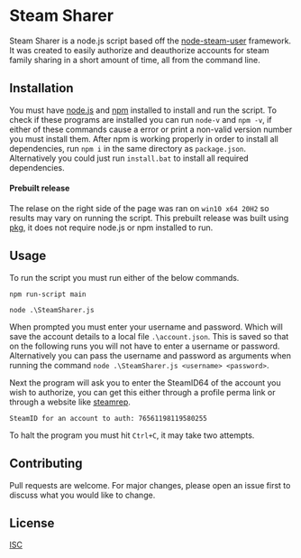 # Steam Sharer
Steam Sharer is a node.js script based off the [node-steam-user](https://github.com/DoctorMcKay/node-steam-user) framework. It was created to easily authorize and deauthorize accounts for steam family sharing in a short amount of time, all from the command line.

## Installation
You must have [node.js](https://nodejs.org/en/) and [npm](https://docs.npmjs.com/downloading-and-installing-node-js-and-npm) installed to install and run the script. 
To check if these programs are installed you can run `node-v` and `npm -v`, if either of these commands cause a error or print a non-valid version number you must install them.
After npm is working properly in order to install all dependencies, run `npm i` in the same directory as `package.json`. Alternatively you could just run `install.bat` to install all required dependencies.
#### Prebuilt release
The relase on the right side of the page was ran on `win10 x64 20H2` so results may vary on running the script. This prebuilt release was built using [pkg](https://www.npmjs.com/package/pkg), it does not require node.js or npm installed to run.
## Usage
To run the script you must run either of the below commands.
```
npm run-script main

node .\SteamSharer.js
```
When prompted you must enter your username and password. Which will save the account details to a local file `.\account.json`. This is saved so that on the following runs you will not have to enter a username or password. Alternatively you can pass the username and password as arguments when running the command `node .\SteamSharer.js <username> <password>`.

Next the program will ask you to enter the SteamID64 of the account you wish to authorize, you can get this either through a profile perma link or through a website like [steamrep](https://steamrep.com/). 

`SteamID for an account to auth: 76561198119580255`

To halt the program you must hit `Ctrl+C`, it may take two attempts.
## Contributing
Pull requests are welcome. For major changes, please open an issue first to discuss what you would like to change.

## License
[ISC](https://choosealicense.com/licenses/isc/)
